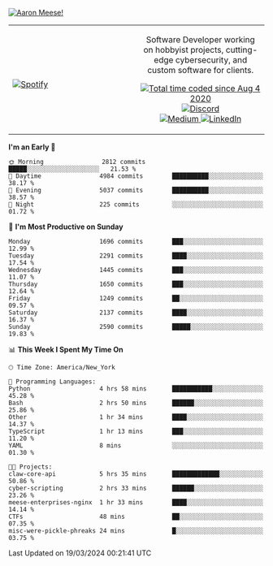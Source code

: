 [![Aaron Meese!](https://user-images.githubusercontent.com/17814535/88975338-a2aabf00-d27f-11ea-963f-8a19608716b4.png)](https://github.com/ajmeese7/readme-ascii "README ASCII")

<!-- Modified from project here: https://github.com/novatorem/novatorem -->
<table width="100%">
  <tr>
  <td width="50%">

&nbsp; <br> [![Spotify](https://ajmeese7.vercel.app/api/spotify)](https://open.spotify.com/user/ajmeese)

  </td>
  <td width="50%">
    <p align="center">
    Software Developer working on hobbyist projects, cutting-edge cybersecurity, and custom software for clients.
    </p>
    <p align="center">
      <a href="https://wakatime.com/@f726891d-3b02-46cd-9b60-e8c59f9e2b14">
        <img src="https://wakatime.com/badge/user/f726891d-3b02-46cd-9b60-e8c59f9e2b14.svg" alt="Total time coded since Aug 4 2020" title="WakaTime" />
      </a>
      <a href="http://link.aaronmeese.com/discord">
        <img src="https://img.shields.io/badge/discord-ajmeese7%234835-369?style=flat-square&logo=discord&logoColor=white&color=purple" alt="Discord" title="Discord">
      </a>
      <br />
      <a href="https://link.aaronmeese.com/medium">
        <img src="https://img.shields.io/badge/medium-ajmeese7-1DB954?style=flat-square&logo=medium&logoColor=white" alt="Medium" title="Medium">
      </a>
      <a href="https://link.aaronmeese.com/linkedin">
        <img src="https://img.shields.io/badge/linkedIn-aaronmeese-1DB954?style=flat-square&logo=linkedin&logoColor=white&color=blue" alt="LinkedIn" title="LinkedIn">
      </a>
    </p>
  </td>

</table>

[//]: <> (The `&nbsp;` is to have Aphelion take up more space)

<!--START_SECTION:waka-->
**I'm an Early 🐤** 

```text
🌞 Morning                2812 commits        █████░░░░░░░░░░░░░░░░░░░░   21.53 % 
🌆 Daytime                4984 commits        ██████████░░░░░░░░░░░░░░░   38.17 % 
🌃 Evening                5037 commits        ██████████░░░░░░░░░░░░░░░   38.57 % 
🌙 Night                  225 commits         ░░░░░░░░░░░░░░░░░░░░░░░░░   01.72 % 
```
📅 **I'm Most Productive on Sunday** 

```text
Monday                   1696 commits        ███░░░░░░░░░░░░░░░░░░░░░░   12.99 % 
Tuesday                  2291 commits        ████░░░░░░░░░░░░░░░░░░░░░   17.54 % 
Wednesday                1445 commits        ███░░░░░░░░░░░░░░░░░░░░░░   11.07 % 
Thursday                 1650 commits        ███░░░░░░░░░░░░░░░░░░░░░░   12.64 % 
Friday                   1249 commits        ██░░░░░░░░░░░░░░░░░░░░░░░   09.57 % 
Saturday                 2137 commits        ████░░░░░░░░░░░░░░░░░░░░░   16.37 % 
Sunday                   2590 commits        █████░░░░░░░░░░░░░░░░░░░░   19.83 % 
```


📊 **This Week I Spent My Time On** 

```text
🕑︎ Time Zone: America/New_York

💬 Programming Languages: 
Python                   4 hrs 58 mins       ███████████░░░░░░░░░░░░░░   45.28 % 
Bash                     2 hrs 50 mins       ██████░░░░░░░░░░░░░░░░░░░   25.86 % 
Other                    1 hr 34 mins        ████░░░░░░░░░░░░░░░░░░░░░   14.37 % 
TypeScript               1 hr 13 mins        ███░░░░░░░░░░░░░░░░░░░░░░   11.20 % 
YAML                     8 mins              ░░░░░░░░░░░░░░░░░░░░░░░░░   01.30 % 

🐱‍💻 Projects: 
claw-core-api            5 hrs 35 mins       █████████████░░░░░░░░░░░░   50.86 % 
cyber-scripting          2 hrs 33 mins       ██████░░░░░░░░░░░░░░░░░░░   23.26 % 
meese-enterprises-nginx  1 hr 33 mins        ████░░░░░░░░░░░░░░░░░░░░░   14.14 % 
CTFs                     48 mins             ██░░░░░░░░░░░░░░░░░░░░░░░   07.35 % 
misc-were-pickle-phreaks 24 mins             █░░░░░░░░░░░░░░░░░░░░░░░░   03.75 % 
```


 Last Updated on 19/03/2024 00:21:41 UTC
<!--END_SECTION:waka-->
